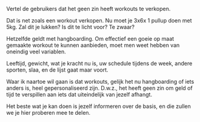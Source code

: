 Vertel de gebruikers dat het geen zin heeft workouts te verkopen.

Dat is net zoals een workout verkopen.
Nu moet je 3x6x 1 pullup doen met 5kg.
Zal dit je lukken? Is dit te licht voor? Te zwaar?

Hetzelfde geldt met hangboarding. 
Om effectief een goeie op maat gemaakte workout te kunnen aanbieden,
moet men weet hebben van oneindig veel variablen.

Leeftijd, gewicht, wat je kracht nu is, uw schedule tijdens de week, andere sporten,
slaa, en de lijst gaat maar voort.

Waar ik naartoe wil gaan is dat workouts, gelijk het nu hangboarding of iets anders is,
heel gepersonaliseerd zijn. D.w.z., het heeft geen zin om geld of tijd te verspillen aan iets
dat uiteindelijk van jezelf afhangt.

Het beste wat je kan doen is jezelf informeren over de basis, en die zullen we je hier proberen mee te delen. 
